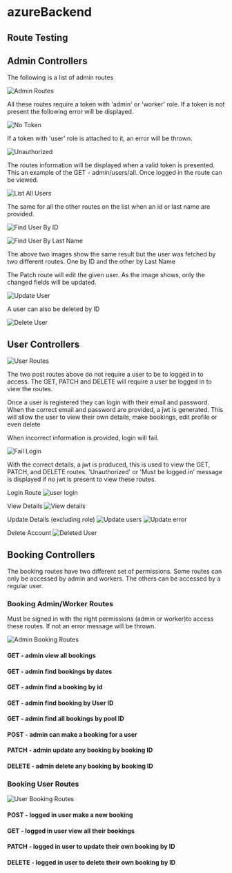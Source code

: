 # azureBackend


## Route Testing

## Admin Controllers

The following is a list of admin routes

![Admin Routes](./docImages/AdminList.png)

All these routes require a token with 'admin' or 'worker' role. If a token is not present the following error will  be  displayed.

![No Token](./docImages/NotSignedIn.png)

If a token with 'user' role is attached to it, an error will be thrown.

![Unauthorized](./docImages/unauthorized.png)

The routes information will be displayed when a valid token is presented. This an example of the GET - admin/users/all. Once logged in the route can be viewed.

![List All Users](./docImages/admin_user_all.png)

The same for all the other routes on the list when an id or last name are provided. 

![Find User By ID](./docImages/admin_user_id.png)

![Find User By Last Name](./docImages/admin_user_lastname.png)

The above two images show the same result but the user was fetched by two different routes. One by ID and the other by Last Name 

The Patch route will edit the given user. As the image shows, only the changed fields will be updated.

![Update User](./docImages/admin_user_patch.png)

A user can also be deleted by ID

![Delete User](./docImages/admin_user_delete.png)


## User Controllers

![User Routes](./docImages/users_routes.png)

The two post routes above do not require a user to be to logged in to access. The GET, PATCH and DELETE will require a user be logged in to view the routes.

Once a user is registered they can login with their email and password. When the correct email and password are provided, a jwt is generated. This will allow the user to view their own details, make bookings, edit profile or even delete

When incorrect information is provided, login will fail.

![Fail Login](./docImages/login_failed.png)

With the correct details, a jwt is produced, this is used to view the GET, PATCH, and DELETE routes. 'Unauthorized' or 'Must be logged in' message is displayed if no jwt is present to view these routes.

Login Route
![user login](./docImages/users_login.png)

View Details
![View details](./docImages/users_details.png)

Update Details (excluding role)
![Update users](./docImages/user_update.png)
![Update error](./docImages/update_error.png)

Delete Account
![Deleted User](./docImages/user_delete.png)

## Booking Controllers

The booking routes have two different set of permissions. Some routes can only be accessed by admin and workers. The others can be accessed by a regular user.

### Booking Admin/Worker Routes

Must be signed in with the right permissions (admin or worker)to access these routes. If not an error message will be thrown.

![Admin Booking Routes](./docImages/booking_admin_routes.png)

#### GET - admin view all bookings
#### GET - admin find bookings by dates
#### GET - admin find a booking by id
#### GET - admin find booking by User ID
#### GET - admin find all bookings by pool ID
#### POST - admin can make a booking for a user
#### PATCH - admin update any booking by booking ID
#### DELETE - admin delete any booking by booking ID



### Booking User Routes

![User Booking Routes](./docImages/booking_user_routes.png)

#### POST - logged in user make a new booking
#### GET - logged in user view all their bookings
#### PATCH - logged in user to update their own booking by ID
#### DELETE - logged in user to delete their own booking by ID
